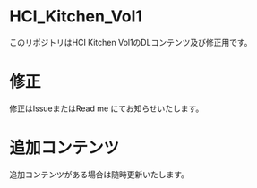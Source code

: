 # HCI_Kitchen_Vol1
このリポジトリはHCI Kitchen Vol1のDLコンテンツ及び修正用です。

# 修正
修正はIssueまたはRead me にてお知らせいたします。

# 追加コンテンツ
追加コンテンツがある場合は随時更新いたします。
